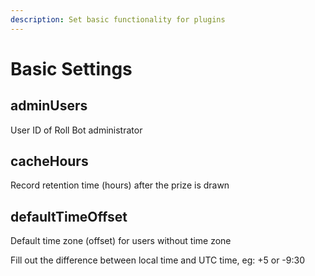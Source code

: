 ```yaml
---
description: Set basic functionality for plugins
---
```


# Basic Settings

## adminUsers

User ID of Roll Bot administrator

## cacheHours

Record retention time (hours) after the prize is drawn

## defaultTimeOffset

Default time zone (offset) for users without time zone

Fill out the difference between local time and UTC time, eg: +5 or -9:30
